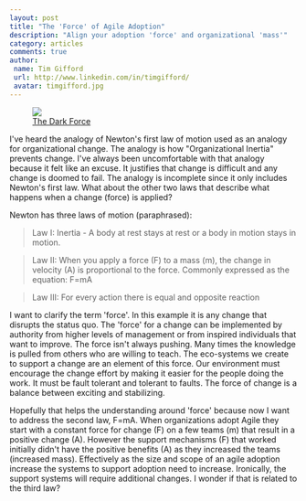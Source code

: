 ```yaml
---
layout: post
title: "The 'Force' of Agile Adoption"
description: "Align your adoption 'force' and organizational 'mass'"
category: articles
comments: true
author:
 name: Tim Gifford
 url: http://www.linkedin.com/in/timgifford/
 avatar: timgifford.jpg
---
```

<figure>
	<a href="http://www.flickr.com/photos/mac_filko/5109844753/in/photolist-8MxhPB-8VZQ3e-cmFieC-bQdHjB-84toZq-89zQBj-8y7nsY-7U2jZB-7ypXGN-eGLt8k-cmbasE-dnWCns-aALUA1-aAJ7z2-dpxfGm-a6LaNH-a7Kz71-cw69s3-b2UT6p-dm7rWc-drZZTA-7A47Nd-coT5To-crEka5-dqqrNr-dnWwLM-933pKy-dnWCqY-dnWwS4-dnWwHi-fDC4tn-fDtMi9-fDpmvJ/"><img src="http://farm2.staticflickr.com/1376/5109844753_f18d3c7286_b_d.jpg"></a>
	<figcaption><a href="http://www.flickr.com/photos/mac_filko/5109844753/in/photolist-8MxhPB-8VZQ3e-cmFieC-bQdHjB-84toZq-89zQBj-8y7nsY-7U2jZB-7ypXGN-eGLt8k-cmbasE-dnWCns-aALUA1-aAJ7z2-dpxfGm-a6LaNH-a7Kz71-cw69s3-b2UT6p-dm7rWc-drZZTA-7A47Nd-coT5To-crEka5-dqqrNr-dnWwLM-933pKy-dnWCqY-dnWwS4-dnWwHi-fDC4tn-fDtMi9-fDpmvJ/" title="The
Dark Force">The Dark Force</a>
  </figcaption>
</figure>

I've heard the analogy of Newton's first law of motion used as an
analogy for organizational change. The analogy is how "Organizational
Inertia" prevents change. I've always been uncomfortable with that
analogy because it felt like an excuse. It justifies that change is
difficult and any change is doomed to fail. The analogy is incomplete since it only includes Newton's first
law. What about the other two laws that describe what happens when a
change (force) is applied?

Newton has three laws of motion (paraphrased):
> Law I: Inertia - A body at rest stays at rest or a body in motion stays in motion.

> Law II: When you apply a force (F) to a mass (m), the change in velocity (A) is proportional to the force. Commonly expressed as the equation: F=mA

> Law III: For every action there is equal and opposite reaction

I want to clarify the term 'force'. In this example it is any change
that disrupts the status quo. The 'force' for a change can be
implemented by authority from higher levels of management or from
inspired individuals that want to improve. The force isn't always pushing. Many times the knowledge is
pulled from others who are willing to teach. The eco-systems we create to support a change are an element of this force.
Our environment must encourage the change effort by making it easier for the
people doing the work. It must be fault tolerant and tolerant to faults.
The force of change is a balance between exciting and stabilizing.

Hopefully that helps the understanding around 'force' because now I want
to address the second law, F=mA. When organizations
adopt Agile they start with a constant force for change (F) on a few
teams (m) that result in a positive change (A). However the support
mechanisms (F) that worked initially didn't have the positive
benefits (A) as they increased the teams (increased mass). Effectively
as the size and scope of an agile adoption increase the systems to
support adoption need to increase. Ironically, the support systems will
require additional changes. I wonder if that is related to the third law? 
